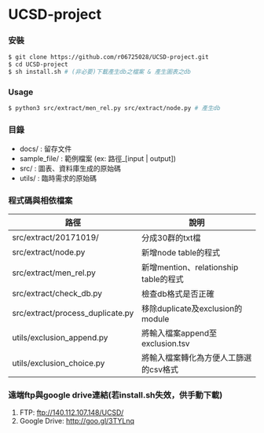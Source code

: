 # UCSD-project

### 安裝

```sh
$ git clone https://github.com/r06725028/UCSD-project.git
$ cd UCSD-project
$ sh install.sh # (非必要)下載產生db之檔案 & 產生圖表之db
```

### Usage

```sh
$ python3 src/extract/men_rel.py src/extract/node.py # 產生db
```

### 目錄
* docs/ : 留存文件
* sample_file/ : 範例檔案 (ex: 路徑_[input | output])
* src/ : 圖表、資料庫生成的原始碼
* utils/ : 臨時需求的原始碼

### 程式碼與相依檔案
| 路徑 | 說明 |
| ------ | ------ |
| src/extract/20171019/ | 分成30群的txt檔 |
| src/extract/node.py | 新增node table的程式  |
| src/extract/men_rel.py | 新增mention、relationship table的程式 |
| src/extract/check_db.py| 檢查db格式是否正確
| src/extract/process_duplicate.py | 移除duplicate及exclusion的module |
| utils/exclusion_append.py | 將輸入檔案append至exclusion.tsv |
| utils/exclusion_choice.py | 將輸入檔案轉化為方便人工篩選的csv格式 |


### 遠端ftp與google drive連結(若install.sh失效，供手動下載)
1. FTP: ftp://140.112.107.148/UCSD/
2. Google Drive: http://goo.gl/3TYLnq
